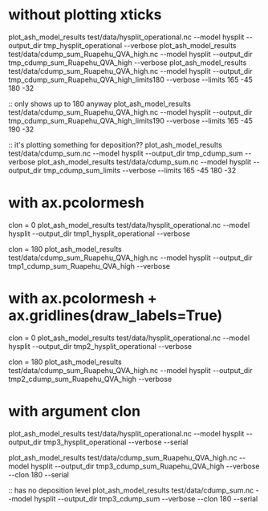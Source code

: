 
# without plotting xticks

plot_ash_model_results test/data/hysplit_operational.nc --model hysplit --output_dir tmp_hysplit_operational --verbose
plot_ash_model_results test/data/cdump_sum_Ruapehu_QVA_high.nc --model hysplit --output_dir tmp_cdump_sum_Ruapehu_QVA_high --verbose
plot_ash_model_results test/data/cdump_sum_Ruapehu_QVA_high.nc --model hysplit --output_dir tmp_cdump_sum_Ruapehu_QVA_high_limits180 --verbose --limits 165 -45 180 -32

:: only shows up to 180 anyway
plot_ash_model_results test/data/cdump_sum_Ruapehu_QVA_high.nc --model hysplit --output_dir tmp_cdump_sum_Ruapehu_QVA_high_limits190 --verbose --limits 165 -45 190 -32

:: it's plotting something for deposition??
plot_ash_model_results test/data/cdump_sum.nc --model hysplit --output_dir tmp_cdump_sum --verbose
plot_ash_model_results test/data/cdump_sum.nc --model hysplit --output_dir tmp_cdump_sum_limits --verbose --limits 165 -45 180 -32

# with ax.pcolormesh
clon = 0
plot_ash_model_results test/data/hysplit_operational.nc --model hysplit --output_dir tmp1_hysplit_operational --verbose

clon = 180
plot_ash_model_results test/data/cdump_sum_Ruapehu_QVA_high.nc --model hysplit --output_dir tmp1_cdump_sum_Ruapehu_QVA_high --verbose

# with ax.pcolormesh + ax.gridlines(draw_labels=True)

clon = 0
plot_ash_model_results test/data/hysplit_operational.nc --model hysplit --output_dir tmp2_hysplit_operational --verbose

clon = 180
plot_ash_model_results test/data/cdump_sum_Ruapehu_QVA_high.nc --model hysplit --output_dir tmp2_cdump_sum_Ruapehu_QVA_high --verbose


# with argument clon

plot_ash_model_results test/data/hysplit_operational.nc --model hysplit --output_dir tmp3_hysplit_operational --verbose --serial

plot_ash_model_results test/data/cdump_sum_Ruapehu_QVA_high.nc --model hysplit --output_dir tmp3_cdump_sum_Ruapehu_QVA_high --verbose --clon 180 --serial

:: has no deposition level
plot_ash_model_results test/data/cdump_sum.nc --model hysplit --output_dir tmp3_cdump_sum --verbose --clon 180 --serial
